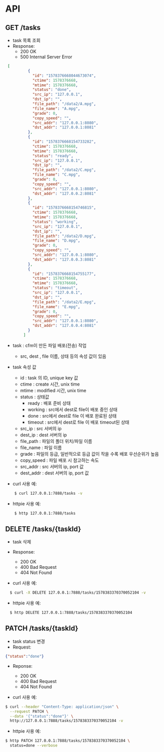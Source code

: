 # API

## GET /tasks
- task 목록 조회
- Response:
  - 200 OK
  - 500 Internal Server Error
```json
 [
          {
            "id": "1578376668044673074",
            "ctime": 1578376668,
            "mtime": 1578376668,
            "status": "done",
            "src_ip": "127.0.0.1",
            "dst_ip": "",
            "file_path": "/data2/A.mpg",
            "file_name": "A.mpg",
            "grade": 0,
            "copy_speed": "",
            "src_addr": "127.0.0.1:8080",
            "dst_addr": "127.0.0.1:8081"
          },
          {
            "id": "1578376668154733282",
            "ctime": 1578376668,
            "mtime": 1578376668,
            "status": "ready",
            "src_ip": "127.0.0.1",
            "dst_ip": "",
            "file_path": "/data2/C.mpg",
            "file_name": "C.mpg",
            "grade": 0,
            "copy_speed": "",
            "src_addr": "127.0.0.1:8080",
            "dst_addr": "127.0.0.2:8081"
          },
          {
            "id": "1578376668154746815",
            "ctime": 1578376668,
            "mtime": 1578376668,
            "status": "working",
            "src_ip": "127.0.0.1",
            "dst_ip": "",
            "file_path": "/data2/D.mpg",
            "file_name": "D.mpg",
            "grade": 0,
            "copy_speed": "",
            "src_addr": "127.0.0.1:8080",
            "dst_addr": "127.0.0.3:8081"
          },
          {
            "id": "1578376668154755177",
            "ctime": 1578376668,
            "mtime": 1578376668,
            "status": "timeout",
            "src_ip": "127.0.0.1",
            "dst_ip": "",
            "file_path": "/data2/E.mpg",
            "file_name": "E.mpg",
            "grade": 0,
            "copy_speed": "",
            "src_addr": "127.0.0.1:8080",
            "dst_addr": "127.0.0.4:8081"
          }
        ]
```
- task : cfm이 만든 파일 배포(전송) 작업
  - src, dest , file 이름, 상태 등의 속성 값이 있음
- task 속성 값
  - id : task 의 ID, unique key 값
  - ctime : create 시간, unix time
  - mtime : modified 시간, unix time
  - status : 상태값
    - ready : 배포 준비 상태
    - working : src에서 dest로 file이 배포 중인 상태
    - done : src에서 dest로 file 이 배포 완료된 상태
    - timeout : src에서 dest로 file 이 배포 timeout된 상태
  - src_ip : src 서버의 ip
  - dest_ip : dest 서버의 ip
  - file_path : 파일의 폴더 위치/파일 이름
  - file_name : 파일 이름
  - grade : 파일의 등급, 일반적으로 등급 값이 작을 수록 배포 우선순위가 높음
  - copy_speed : 파일 배포 시 참고하는 속도
  - src_addr : src 서버의 ip, port 값
  - dest_addr : dest 서버의 ip, port 값


- curl 사용 예:
```bash
    $ curl 127.0.0.1:7888/tasks -v
```
- httpie 사용 예:
```bash
    $ http 127.0.0.1:7888/tasks
```

## DELETE /tasks/{taskId}
- task 삭제
- Response:
  - 200 OK
  - 400 Bad Request
  - 404 Not Found

- curl 사용 예:
```bash
  $ curl -X DELETE 127.0.0.1:7888/tasks/1578383370370052104 -v
```
- httpie 사용 예:
```bash
  $ http DELETE 127.0.0.1:7888/tasks/1578383370370052104
```

## PATCH /tasks/{taskId}
- task status 변경
- Request:
```json
{"status":"done"}
```
- Reponse:
  - 200 OK
  - 400 Bad Request
  - 404 Not Found

- curl 사용 예:
```bash
$ curl --header "Content-Type: application/json" \
  --request PATCH \
  --data '{"status":"done"}' \
  http://127.0.0.1:7888/tasks/1578383370370052104 -v
```
- httpie 사용 예:
```bash
$ http PATCH 127.0.0.1:7888/tasks/1578383370370052104 \
  status=done --verbose
```
